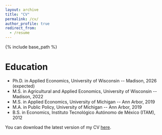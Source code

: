 ```yaml
---
layout: archive
title: "CV"
permalink: /cv/
author_profile: true
redirect_from:
  - /resume
---
```


{% include base_path %}

Education
======
* Ph.D. in Applied Economics, University of Wisconsin -- Madison, 2026 (expected)
* M.S. in Agricultural and Applied Economics, University of Wisconsin -- Madison, 2022
* M.S. in Applied Economics, University of Michigan -- Ann Arbor, 2019
* M.A. in Public Policy, University of Michigan -- Ann Arbor, 2019
* B.S. in Economics, Instituto Tecnológico Autónomo de México (ITAM), 2012


You can download the latest version of my CV [here](_publications/PFMS_CV_20240509.pdf).
